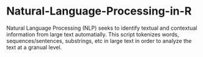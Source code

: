 # Natural-Language-Processing-in-R

Natural Language Processing (NLP) seeks to identify textual and contextual information from large text automatially. This script tokenizes words, sequences/sentences, substrings, etc in large text in order to analyze the text at a granual level. 
